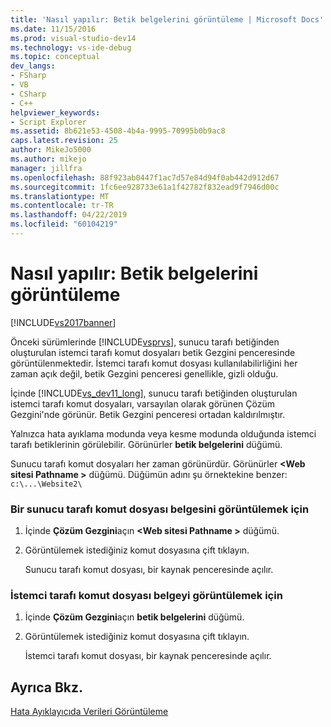 ```yaml
---
title: 'Nasıl yapılır: Betik belgelerini görüntüleme | Microsoft Docs'
ms.date: 11/15/2016
ms.prod: visual-studio-dev14
ms.technology: vs-ide-debug
ms.topic: conceptual
dev_langs:
- FSharp
- VB
- CSharp
- C++
helpviewer_keywords:
- Script Explorer
ms.assetid: 8b621e53-4508-4b4a-9995-70995b0b9ac8
caps.latest.revision: 25
author: MikeJo5000
ms.author: mikejo
manager: jillfra
ms.openlocfilehash: 88f923ab0447f1ac7d57e84d94f0ab442d912d67
ms.sourcegitcommit: 1fc6ee928733e61a1f42782f832ead9f7946d00c
ms.translationtype: MT
ms.contentlocale: tr-TR
ms.lasthandoff: 04/22/2019
ms.locfileid: "60104219"
---
```

# <a name="how-to-view-script-documents"></a>Nasıl yapılır: Betik belgelerini görüntüleme
[!INCLUDE[vs2017banner](../includes/vs2017banner.md)]

Önceki sürümlerinde [!INCLUDE[vsprvs](../includes/vsprvs-md.md)], sunucu tarafı betiğinden oluşturulan istemci tarafı komut dosyaları betik Gezgini penceresinde görüntülenmektedir. İstemci tarafı komut dosyası kullanılabilirliğini her zaman açık değil, betik Gezgini penceresi genellikle, gizli olduğu.  
  
 İçinde [!INCLUDE[vs_dev11_long](../includes/vs-dev11-long-md.md)], sunucu tarafı betiğinden oluşturulan istemci tarafı komut dosyaları, varsayılan olarak görünen Çözüm Gezgini'nde görünür. Betik Gezgini penceresi ortadan kaldırılmıştır.  
  
 Yalnızca hata ayıklama modunda veya kesme modunda olduğunda istemci tarafı betiklerinin görülebilir. Görünürler **betik belgelerini** düğümü.  
  
 Sunucu tarafı komut dosyaları her zaman görünürdür. Görünürler  **\<Web sitesi Pathname >** düğümü. Düğümün adını şu örnektekine benzer: `c:\...\Website2\`  
  
### <a name="to-view-a-server-side-script-document"></a>Bir sunucu tarafı komut dosyası belgesini görüntülemek için  
  
1. İçinde **Çözüm Gezgini**açın  **\<Web sitesi Pathname >** düğümü.  
  
2. Görüntülemek istediğiniz komut dosyasına çift tıklayın.  
  
     Sunucu tarafı komut dosyası, bir kaynak penceresinde açılır.  
  
### <a name="to-view-a-client-side-script-document"></a>İstemci tarafı komut dosyası belgeyi görüntülemek için  
  
1. İçinde **Çözüm Gezgini**açın **betik belgelerini** düğümü.  
  
2. Görüntülemek istediğiniz komut dosyasına çift tıklayın.  
  
     İstemci tarafı komut dosyası, bir kaynak penceresinde açılır.  
  
## <a name="see-also"></a>Ayrıca Bkz.  
 [Hata Ayıklayıcıda Verileri Görüntüleme](../debugger/viewing-data-in-the-debugger.md)
